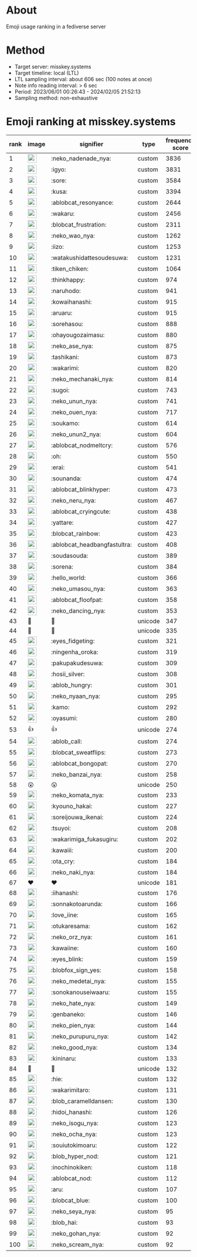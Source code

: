 # About
Emoji usage ranking in a fediverse server

# Method
- Target server: misskey.systems
- Target timeline: local (LTL)
- LTL sampling interval: about 606 sec (100 notes at once)
- Note info reading interval: > 6 sec
- Period: 2023/06/01 00:26:43 - 2024/02/05 21:52:13 
- Sampling method: non-exhaustive

# Emoji ranking at misskey.systems

|rank|image|signifier|type|frequency score|
|----|----|----|----|----|
|1|<img height="24" src="https://misskey.systems/emoji/neko_nadenade_nya.webp">|:neko_nadenade_nya:|custom|3836|
|2|<img height="24" src="https://misskey.systems/emoji/igyo.webp">|:igyo:|custom|3831|
|3|<img height="24" src="https://misskey.systems/emoji/sore.webp">|:sore:|custom|3584|
|4|<img height="24" src="https://misskey.systems/emoji/kusa.webp">|:kusa:|custom|3394|
|5|<img height="24" src="https://misskey.systems/emoji/ablobcat_resonyance.webp">|:ablobcat_resonyance:|custom|2644|
|6|<img height="24" src="https://misskey.systems/emoji/wakaru.webp">|:wakaru:|custom|2456|
|7|<img height="24" src="https://misskey.systems/emoji/blobcat_frustration.webp">|:blobcat_frustration:|custom|2311|
|8|<img height="24" src="https://misskey.systems/emoji/neko_wao_nya.webp">|:neko_wao_nya:|custom|1262|
|9|<img height="24" src="https://misskey.systems/emoji/iizo.webp">|:iizo:|custom|1253|
|10|<img height="24" src="https://misskey.systems/emoji/watakushidattesoudesuwa.webp">|:watakushidattesoudesuwa:|custom|1231|
|11|<img height="24" src="https://misskey.systems/emoji/tiken_chiken.webp">|:tiken_chiken:|custom|1064|
|12|<img height="24" src="https://misskey.systems/emoji/thinkhappy.webp">|:thinkhappy:|custom|974|
|13|<img height="24" src="https://misskey.systems/emoji/naruhodo.webp">|:naruhodo:|custom|941|
|14|<img height="24" src="https://misskey.systems/emoji/kowaihanashi.webp">|:kowaihanashi:|custom|915|
|15|<img height="24" src="https://misskey.systems/emoji/aruaru.webp">|:aruaru:|custom|915|
|16|<img height="24" src="https://misskey.systems/emoji/sorehasou.webp">|:sorehasou:|custom|888|
|17|<img height="24" src="https://misskey.systems/emoji/ohayougozaimasu.webp">|:ohayougozaimasu:|custom|880|
|18|<img height="24" src="https://misskey.systems/emoji/neko_ase_nya.webp">|:neko_ase_nya:|custom|875|
|19|<img height="24" src="https://misskey.systems/emoji/tashikani.webp">|:tashikani:|custom|873|
|20|<img height="24" src="https://misskey.systems/emoji/wakarimi.webp">|:wakarimi:|custom|820|
|21|<img height="24" src="https://misskey.systems/emoji/neko_mechanaki_nya.webp">|:neko_mechanaki_nya:|custom|814|
|22|<img height="24" src="https://misskey.systems/emoji/sugoi.webp">|:sugoi:|custom|743|
|23|<img height="24" src="https://misskey.systems/emoji/neko_unun_nya.webp">|:neko_unun_nya:|custom|741|
|24|<img height="24" src="https://misskey.systems/emoji/neko_ouen_nya.webp">|:neko_ouen_nya:|custom|717|
|25|<img height="24" src="https://misskey.systems/emoji/soukamo.webp">|:soukamo:|custom|614|
|26|<img height="24" src="https://misskey.systems/emoji/neko_unun2_nya.webp">|:neko_unun2_nya:|custom|604|
|27|<img height="24" src="https://misskey.systems/emoji/ablobcat_nodmeltcry.webp">|:ablobcat_nodmeltcry:|custom|576|
|28|<img height="24" src="https://misskey.systems/emoji/oh.webp">|:oh:|custom|550|
|29|<img height="24" src="https://misskey.systems/emoji/erai.webp">|:erai:|custom|541|
|30|<img height="24" src="https://misskey.systems/emoji/sounanda.webp">|:sounanda:|custom|474|
|31|<img height="24" src="https://misskey.systems/emoji/ablobcat_blinkhyper.webp">|:ablobcat_blinkhyper:|custom|473|
|32|<img height="24" src="https://misskey.systems/emoji/neko_neru_nya.webp">|:neko_neru_nya:|custom|467|
|33|<img height="24" src="https://misskey.systems/emoji/ablobcat_cryingcute.webp">|:ablobcat_cryingcute:|custom|438|
|34|<img height="24" src="https://misskey.systems/emoji/yattare.webp">|:yattare:|custom|427|
|35|<img height="24" src="https://misskey.systems/emoji/blobcat_rainbow.webp">|:blobcat_rainbow:|custom|423|
|36|<img height="24" src="https://misskey.systems/emoji/ablobcat_headbangfastultra.webp">|:ablobcat_headbangfastultra:|custom|408|
|37|<img height="24" src="https://misskey.systems/emoji/soudasouda.webp">|:soudasouda:|custom|389|
|38|<img height="24" src="https://misskey.systems/emoji/sorena.webp">|:sorena:|custom|384|
|39|<img height="24" src="https://misskey.systems/emoji/hello_world.webp">|:hello_world:|custom|366|
|40|<img height="24" src="https://misskey.systems/emoji/neko_umasou_nya.webp">|:neko_umasou_nya:|custom|363|
|41|<img height="24" src="https://misskey.systems/emoji/ablobcat_floofpat.webp">|:ablobcat_floofpat:|custom|358|
|42|<img height="24" src="https://misskey.systems/emoji/neko_dancing_nya.webp">|:neko_dancing_nya:|custom|353|
|43|🍗|🍗|unicode|347|
|44|🎉|🎉|unicode|335|
|45|<img height="24" src="https://misskey.systems/emoji/eyes_fidgeting.webp">|:eyes_fidgeting:|custom|321|
|46|<img height="24" src="https://misskey.systems/emoji/ningenha_oroka.webp">|:ningenha_oroka:|custom|319|
|47|<img height="24" src="https://misskey.systems/emoji/pakupakudesuwa.webp">|:pakupakudesuwa:|custom|309|
|48|<img height="24" src="https://misskey.systems/emoji/hosii_silver.webp">|:hosii_silver:|custom|308|
|49|<img height="24" src="https://misskey.systems/emoji/ablob_hungry.webp">|:ablob_hungry:|custom|301|
|50|<img height="24" src="https://misskey.systems/emoji/neko_nyaan_nya.webp">|:neko_nyaan_nya:|custom|295|
|51|<img height="24" src="https://misskey.systems/emoji/kamo.webp">|:kamo:|custom|292|
|52|<img height="24" src="https://misskey.systems/emoji/oyasumi.webp">|:oyasumi:|custom|280|
|53|👍|👍|unicode|274|
|54|<img height="24" src="https://misskey.systems/emoji/ablob_call.webp">|:ablob_call:|custom|274|
|55|<img height="24" src="https://misskey.systems/emoji/blobcat_sweatflips.webp">|:blobcat_sweatflips:|custom|273|
|56|<img height="24" src="https://misskey.systems/emoji/ablobcat_bongopat.webp">|:ablobcat_bongopat:|custom|270|
|57|<img height="24" src="https://misskey.systems/emoji/neko_banzai_nya.webp">|:neko_banzai_nya:|custom|258|
|58|😮|😮|unicode|250|
|59|<img height="24" src="https://misskey.systems/emoji/neko_komata_nya.webp">|:neko_komata_nya:|custom|233|
|60|<img height="24" src="https://misskey.systems/emoji/kyouno_hakai.webp">|:kyouno_hakai:|custom|227|
|61|<img height="24" src="https://misskey.systems/emoji/soreijouwa_ikenai.webp">|:soreijouwa_ikenai:|custom|224|
|62|<img height="24" src="https://misskey.systems/emoji/tsuyoi.webp">|:tsuyoi:|custom|208|
|63|<img height="24" src="https://misskey.systems/emoji/wakarimiga_fukasugiru.webp">|:wakarimiga_fukasugiru:|custom|202|
|64|<img height="24" src="https://misskey.systems/emoji/kawaiii.webp">|:kawaiii:|custom|200|
|65|<img height="24" src="https://misskey.systems/emoji/ota_cry.webp">|:ota_cry:|custom|184|
|66|<img height="24" src="https://misskey.systems/emoji/neko_naki_nya.webp">|:neko_naki_nya:|custom|184|
|67|❤|❤|unicode|181|
|68|<img height="24" src="https://misskey.systems/emoji/iihanashi.webp">|:iihanashi:|custom|176|
|69|<img height="24" src="https://misskey.systems/emoji/sonnakotoarunda.webp">|:sonnakotoarunda:|custom|166|
|70|<img height="24" src="https://misskey.systems/emoji/love_iine.webp">|:love_iine:|custom|165|
|71|<img height="24" src="https://misskey.systems/emoji/otukaresama.webp">|:otukaresama:|custom|162|
|72|<img height="24" src="https://misskey.systems/emoji/neko_orz_nya.webp">|:neko_orz_nya:|custom|161|
|73|<img height="24" src="https://misskey.systems/emoji/kawaiine.webp">|:kawaiine:|custom|160|
|74|<img height="24" src="https://misskey.systems/emoji/eyes_blink.webp">|:eyes_blink:|custom|159|
|75|<img height="24" src="https://misskey.systems/emoji/blobfox_sign_yes.webp">|:blobfox_sign_yes:|custom|158|
|76|<img height="24" src="https://misskey.systems/emoji/neko_medetai_nya.webp">|:neko_medetai_nya:|custom|155|
|77|<img height="24" src="https://misskey.systems/emoji/sonokanouseiwaaru.webp">|:sonokanouseiwaaru:|custom|155|
|78|<img height="24" src="https://misskey.systems/emoji/neko_hate_nya.webp">|:neko_hate_nya:|custom|149|
|79|<img height="24" src="https://misskey.systems/emoji/genbaneko.webp">|:genbaneko:|custom|146|
|80|<img height="24" src="https://misskey.systems/emoji/neko_pien_nya.webp">|:neko_pien_nya:|custom|144|
|81|<img height="24" src="https://misskey.systems/emoji/neko_purupuru_nya.webp">|:neko_purupuru_nya:|custom|142|
|82|<img height="24" src="https://misskey.systems/emoji/neko_good_nya.webp">|:neko_good_nya:|custom|134|
|83|<img height="24" src="https://misskey.systems/emoji/kininaru.webp">|:kininaru:|custom|133|
|84|🤔|🤔|unicode|132|
|85|<img height="24" src="https://misskey.systems/emoji/hie.webp">|:hie:|custom|132|
|86|<img height="24" src="https://misskey.systems/emoji/wakarimitaro.webp">|:wakarimitaro:|custom|131|
|87|<img height="24" src="https://misskey.systems/emoji/blob_caramelldansen.webp">|:blob_caramelldansen:|custom|130|
|88|<img height="24" src="https://misskey.systems/emoji/hidoi_hanashi.webp">|:hidoi_hanashi:|custom|126|
|89|<img height="24" src="https://misskey.systems/emoji/neko_isogu_nya.webp">|:neko_isogu_nya:|custom|123|
|90|<img height="24" src="https://misskey.systems/emoji/neko_ocha_nya.webp">|:neko_ocha_nya:|custom|123|
|91|<img height="24" src="https://misskey.systems/emoji/souiutokimoaru.webp">|:souiutokimoaru:|custom|122|
|92|<img height="24" src="https://misskey.systems/emoji/blob_hyper_nod.webp">|:blob_hyper_nod:|custom|121|
|93|<img height="24" src="https://misskey.systems/emoji/inochinokiken.webp">|:inochinokiken:|custom|118|
|94|<img height="24" src="https://misskey.systems/emoji/ablobcat_nod.webp">|:ablobcat_nod:|custom|112|
|95|<img height="24" src="https://misskey.systems/emoji/aru.webp">|:aru:|custom|107|
|96|<img height="24" src="https://misskey.systems/emoji/blobcat_blue.webp">|:blobcat_blue:|custom|100|
|97|<img height="24" src="https://misskey.systems/emoji/neko_seya_nya.webp">|:neko_seya_nya:|custom|95|
|98|<img height="24" src="https://misskey.systems/emoji/blob_hai.webp">|:blob_hai:|custom|93|
|99|<img height="24" src="https://misskey.systems/emoji/neko_gohan_nya.webp">|:neko_gohan_nya:|custom|92|
|100|<img height="24" src="https://misskey.systems/emoji/neko_scream_nya.webp">|:neko_scream_nya:|custom|92|
